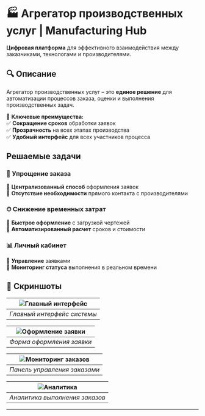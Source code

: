 # 🏭 Агрегатор производственных услуг | Manufacturing Hub 

**Цифровая платформа** для эффективного взаимодействия между заказчиками, технологами и производителями.  

## 🔍 Описание  
Агрегатор производственных услуг – это **единое решение** для автоматизации процессов заказа, оценки и выполнения производственных задач.  

📌 **Ключевые преимущества:**  
✅ **Сокращение сроков** обработки заявок  
✅ **Прозрачность** на всех этапах производства  
✅ **Удобный интерфейс** для всех участников процесса  

##  Решаемые задачи  

### 🚀 Упрощение заказа  
🔹 **Централизованный способ** оформления заявок  
🔹 **Отсутствие необходимости** прямого контакта с производителями  

### ⏱ Снижение временных затрат  
🔹 **Быстрое оформление** с загрузкой чертежей  
🔹 **Автоматизированный расчет** сроков и стоимости  

### 📊 Личный кабинет  
🔹 **Управление** заявками  
🔹 **Мониторинг статуса** выполнения в реальном времени  

## 📸 Скриншоты  

| ![Главный интерфейс](https://github.com/user-attachments/assets/64507e6e-ddc0-4c05-9811-2295fc4c350b) |  
|:--:|  
| *Главный интерфейс системы* |  

| ![Оформление заявки](https://github.com/user-attachments/assets/32b96aee-1aa7-4d52-898f-5aa4782b56d1) |  
|:--:|  
| *Форма оформления заявки* |  

| ![Мониторинг заказов](https://github.com/user-attachments/assets/ef652e5a-9d58-471c-94f8-5c42e21e3534) |  
|:--:|  
| *Панель управления заказами* |  

| ![Аналитика](https://github.com/user-attachments/assets/85e8afc1-7cb8-4b41-94e9-b972d10e0bf4) |  
|:--:|  
| *Аналитика выполнения заказов* |  

---  
